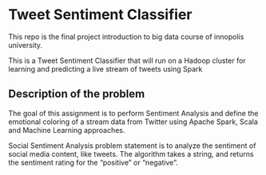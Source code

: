 # Tweet Sentiment Classifier
This repo is the final project introduction to big data course of innopolis university.

This is a Tweet Sentiment Classifier that will run on a Hadoop cluster for learning and predicting a live stream of tweets using Spark

## Description of the problem
The goal of this assignment is to perform Sentiment Analysis and define the emotional coloring of a stream data from Twitter using Apache Spark, Scala and Machine Learning approaches.

Social Sentiment Analysis problem statement is to analyze the sentiment of social media content, like tweets. The algorithm takes a string, and returns the sentiment rating for the “positive” or “negative”.
